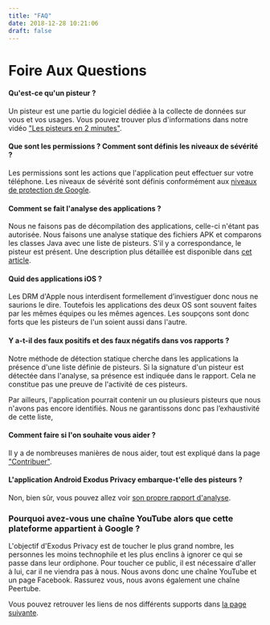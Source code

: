 ```yaml
---
title: "FAQ"
date: 2018-12-28 10:21:06
draft: false
---
```


# Foire Aux Questions

#### **Qu'est-ce qu'un pisteur ?**

Un pisteur est une partie du logiciel dédiée à la collecte de données sur vous et vos usages. Vous pouvez trouver plus d'informations dans notre vidéo ["Les pisteurs en 2 minutes"](https://www.youtube.com/watch?v=sv_xF2KIJZE).

#### **Que sont les permissions ? Comment sont définis les niveaux de sévérité ?**

Les permissions sont les actions que l'application peut effectuer sur votre téléphone. Les niveaux de sévérité sont définis conformément aux [niveaux de protection de Google](https://developer.android.com/guide/topics/permissions/overview).

#### **Comment se fait l'analyse des applications ?**

Nous ne faisons pas de décompilation des applications, celle-ci n'étant pas autorisée. Nous faisons une analyse statique des fichiers APK et comparons les classes Java avec une liste de pisteurs. S'il y a correspondance, le pisteur est présent. Une description plus détaillée est disponible dans [cet article](/fr/post/exodus_static_analysis/).

#### **Quid des applications iOS ?**

Les DRM d'Apple nous interdisent formellement d’investiguer donc nous ne saurions le dire. Toutefois les applications des deux OS sont souvent faites par les mêmes équipes ou les mêmes agences. Les soupçons sont donc forts que les pisteurs de l'un soient aussi dans l'autre.

#### **Y a-t-il des faux positifs et des faux négatifs dans vos rapports ?**

Notre méthode de détection statique cherche dans les applications la présence d'une liste définie de pisteurs. Si la signature d'un pisteur est détectée dans l'analyse, sa présence est indiquée dans le rapport. Cela ne constitue pas une preuve de l'activité de ces pisteurs.

Par ailleurs, l'application pourrait contenir un ou plusieurs pisteurs que nous n'avons pas encore identifiés. Nous ne garantissons donc pas l’exhaustivité de cette liste,

#### **Comment faire si l'on souhaite vous aider ?**

Il y a de nombreuses manières de nous aider, tout est expliqué dans la page ["Contribuer"](/fr/page/contribute/).

#### **L'application Android Exodus Privacy embarque-t'elle des pisteurs ?**

Non, bien sûr, vous pouvez allez voir [son propre rapport d'analyse](https://reports.exodus-privacy.eu.org/fr/reports/search/org.eu.exodus_privacy.exodusprivacy/).

### **Pourquoi avez-vous une chaîne YouTube alors que cette plateforme appartient à Google ?**

L'objectif d'Exodus Privacy est de toucher le plus grand nombre, les personnes les moins technophile et les plus enclins à ignorer ce qui se passe dans leur ordiphone. Pour toucher ce public, il est nécessaire d'aller à lui, car il ne viendra pas à nous. Nous avons donc une chaîne YouTube et un page Facebook. Rassurez vous, nous avons également une chaîne Peertube.

Vous pouvez retrouver les liens de nos différents supports dans [la page suivante](/fr/page/what/#videos).
